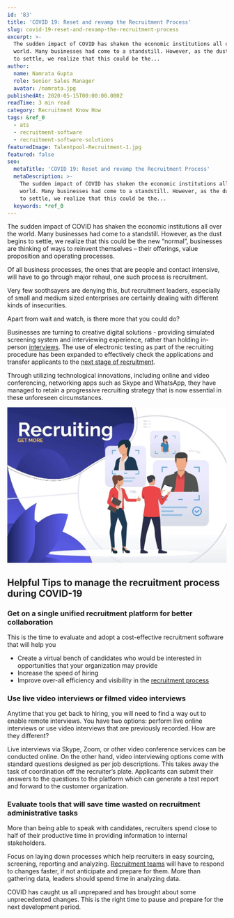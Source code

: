 ```yaml
---
id: '83'
title: 'COVID 19: Reset and revamp the Recruitment Process'
slug: covid-19-reset-and-revamp-the-recruitment-process
excerpt: >-
  The sudden impact of COVID has shaken the economic institutions all over the
  world. Many businesses had come to a standstill. However, as the dust begins
  to settle, we realize that this could be the...
author:
  name: Namrata Gupta
  role: Senior Sales Manager
  avatar: /namrata.jpg
publishedAt: 2020-05-15T00:00:00.000Z
readTime: 3 min read
category: Recruitment Know How
tags: &ref_0
  - ats
  - recruitment-software
  - recruitment-software-solutions
featuredImage: Talentpool-Recruitment-1.jpg
featured: false
seo:
  metaTitle: 'COVID 19: Reset and revamp the Recruitment Process'
  metaDescription: >-
    The sudden impact of COVID has shaken the economic institutions all over the
    world. Many businesses had come to a standstill. However, as the dust begins
    to settle, we realize that this could be the...
  keywords: *ref_0
---
```


The sudden impact of COVID has shaken the economic institutions all over the world. Many businesses had come to a standstill. However, as the dust begins to settle, we realize that this could be the new “normal”, businesses are thinking of ways to reinvent themselves – their offerings, value proposition and operating processes.

Of all business processes, the ones that are people and contact intensive, will have to go through major rehaul, one such process is recruitment.

<!--more-->

Very few soothsayers are denying this, but recruitment leaders, especially of small and medium sized enterprises are certainly dealing with different kinds of insecurities.

Apart from wait and watch, is there more that you could do?

Businesses are turning to creative digital solutions - providing simulated screening system and interviewing experience, rather than holding in-person [interviews](https://www.thetalentpool.ai/blogs/todays-recruitment-methods-may-not-work-tomorrow-are-you-future-ready/). The use of electronic testing as part of the recruiting procedure has been expanded to effectively check the applications and transfer applicants to the [next stage of recruitment](https://www.thetalentpool.ai/blogs/todays-recruitment-methods-may-not-work-tomorrow-are-you-future-ready/).

Through utilizing technological innovations, including online and video conferencing, networking apps such as Skype and WhatsApp, they have managed to retain a progressive recruiting strategy that is now essential in these unforeseen circumstances.

![Talentpool-recruitment-software](images/Talentpool-Recruitment-1-1024x725.jpg)

## Helpful Tips to manage the recruitment process during COVID-19 

### **Get on a single unified recruitment platform for better collaboration**

This is the time to evaluate and adopt a cost-effective recruitment software that will help you

- Create a virtual bench of candidates who would be interested in opportunities that your organization may provide
- Increase the speed of hiring
- Improve over-all efficiency and visibility in the [recruitment process](https://www.thetalentpool.ai/blogs/slow-recruitment-process/)

### **Use live video interviews or filmed video interviews** 

Anytime that you get back to hiring, you will need to find a way out to enable remote interviews. You have two options: perform live online interviews or use video interviews that are previously recorded. How are they different?

Live interviews via Skype, Zoom, or other video conference services can be conducted online. On the other hand, video interviewing options come with standard questions designed as per job descriptions. This takes away the task of coordination off the recruiter’s plate. Applicants can submit their answers to the questions to the platform which can generate a test report and forward to the customer organization.

### **Evaluate tools that will save time wasted on recruitment administrative tasks**

More than being able to speak with candidates, recruiters spend close to half of their productive time in providing information to internal stakeholders.

Focus on laying down processes which help recruiters in easy sourcing, screening, reporting and analyzing. [Recruitment teams](https://www.thetalentpool.ai/blogs/how-to-induct-and-orient-new-recruiters-in-your-team/) will have to respond to changes faster, if not anticipate and prepare for them. More than gathering data, leaders should spend time in analyzing data.

COVID has caught us all unprepared and has brought about some unprecedented changes. This is the right time to pause and prepare for the next development period.
